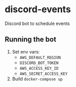 # discord-events
Discord bot to schedule events


## Running the bot

1. Set env vars:
    - `AWS_DEFAULT_REGION`
    - `DISCORD_BOT_TOKEN`
    - `AWS_ACCESS_KEY_ID`
    - `AWS_SECRET_ACCESS_KEY`
2. Build `docker-compose up`

